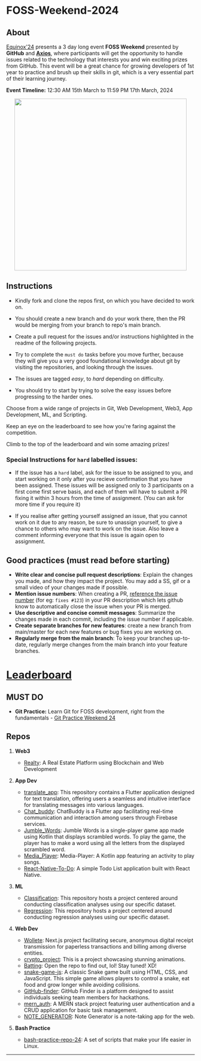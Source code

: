 # FOSS-Weekend-2024

## About
[Equinox'24](https://equinox.iiitl.ac.in/) presents a 3 day long event **FOSS Weekend** presented by **GitHub** and [**Axios**](http://axios.iiitl.ac.in/), where participants will get the opportunity to handle issues related to the technology that interests you and win exciting prizes from GitHub. This event will be a great chance for growing developers of 1st year to practice and brush up their skills in git, which is a very essential part of their learning journey.

**Event Timeline:** 12:30 AM 15th March to 11:59 PM 17th March, 2024

<p align="center">
  <img width="460" src="https://github.com/iiitl/FOSS-Weekend-2024/assets/11803841/9103048c-2813-479b-94c7-710ea94a37c7">
</p>

## Instructions

- Kindly fork and clone the repos first, on which you have decided to work on.
- You should create a new branch and do your work there, then the PR would be merging from your branch to repo's main branch.

- Create a pull request for the issues and/or instructions highlighted in the readme of the following projects. 
- Try to complete the `must do` tasks before you move further, because they will give you a very good foundational knowledge about git by visiting the repositories, and looking through the issues. 
- The issues are tagged *easy*, to *hard* depending on difficulty. 
- You should try to start by trying to solve the easy issues before progressing to the harder ones.

Choose from a wide range of projects in Git, Web Development, Web3, App Development, ML, and Scripting.

Keep an eye on the leaderboard to see how you're faring against the competition.

Climb to the top of the leaderboard and win some amazing prizes! 


### Special Instructions for `hard` labelled issues:
- If the issue has a `hard` label, ask for the issue to be assigned to you, and start working on it only after you recieve confirmation that you have been assigned. These issues will be assigned only to 3 participants on a first come first serve basis, and each of them will have to submit a PR fixing it within 3 hours from the time of assignment. (You can ask for more time if you require it)

- If you realise after getting yourself assigned an issue, that you cannot work on it due to any reason, be sure to unassign yourself, to give a chance to others who may want to work on the issue. Also leave a comment informing everyone that this issue is again open to assignment.

## Good practices (must read before starting)
- **Write clear and concise pull request descriptions**: Explain the changes you made, and how they impact the project. You may add a SS, gif or a small video of your changes made if possible.
- **Mention issue numbers**: When creating a PR, [reference the issue number](https://docs.github.com/en/issues/tracking-your-work-with-issues/linking-a-pull-request-to-an-issue) (for eg: `fixes #123`) in your PR description which lets github know to automatically close the issue when your PR is merged.
- **Use descriptive and concise commit messages**: Summarize the changes made in each commit, including the issue number if applicable.
- **Create separate branches for new features**: create a new branch from main/master for each new features or bug fixes you are working on.
- **Regularly merge from the main branch**: To keep your branches up-to-date, regularly merge changes from the main branch into your feature branches.

# [Leaderboard](https://ecxtacy.github.io/FOSS-Weekend-2024-Leaderboard/)

## MUST DO
- **Git Practice:** Learn Git for FOSS development, right from the fundamentals - [Git Practice Weekend 24](https://github.com/iiitl/git-practice-weekend-24)

## Repos

1. **Web3**
   - [Realty](https://github.com/iiitl/Realty): A Real Estate Platform using Blockchain and Web Development

2. **App Dev**
   - [translate_app](https://github.com/iiitl/translate_app): This repository contains a Flutter application designed for text translation, offering users a seamless and intuitive interface for translating messages into various languages.
   - [Chat_buddy](https://github.com/iiitl/Chat_buddy): ChatBuddy is a Flutter app facilitating real-time communication and interaction among users through Firebase services.
   - [Jumble_Words](https://github.com/iiitl/Jumble_Words): Jumble Words is a single-player game app made using Kotlin that displays scrambled words. To play the game, the player has to make a word using all the letters from the displayed scrambled word.
   - [Media_Player](https://github.com/iiitl/Media_Player): Media-Player: A Kotlin app featuring an activity to play songs.
   - [React-Native-To-Do](https://github.com/iiitl/React-Native-To-Do):  A simple Todo List application built with React Native. 

3. **ML**
   - [Classification](https://github.com/iiitl/Classification): This repository hosts a project centered around conducting classification analyses using our specific dataset.
   - [Regression](https://github.com/iiitl/Regression): This repository hosts a project centered around conducting regression analyses using our specific dataset.

4. **Web Dev**
   - [Wollete](https://github.com/iiitl/Wollete): Next.js project facilitating secure, anonymous digital receipt transmission for paperless transactions and billing among diverse entities.
   - [crypto_project](https://github.com/iiitl/crypto_project): This is a project showcasing stunning animations.
   - [Batting](https://github.com/iiitl/batting): Open the repo to find out, lol! Stay tuned! XD!
   - [snake-game-js](https://github.com/iiitl/snake-game-js): A classic Snake game built using HTML, CSS, and JavaScript. This simple game allows players to control a snake, eat food and grow longer while avoiding collisions.
   - [GitHub-finder](https://github.com/iiitl/GitHub-finder): GitHub Finder is a platform designed to assist individuals seeking team members for hackathons.
   - [mern_auth](https://github.com/iiitl/mern_auth): A MERN stack project featuring user authentication and a CRUD application for basic task management.
   - [NOTE_GENERATOR](https://github.com/iiitl/NOTE_GENERATOR): Note Generator is a note-taking app for the web.

5. **Bash Practice**
   - [bash-practice-repo-24](https://github.com/iiitl/bash-practice-repo-24): A set of scripts that make your life easier in Linux.
---

